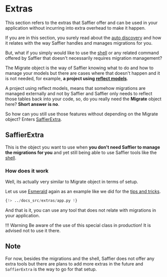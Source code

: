 # Extras

This section refers to the extras that Saffier offer and can be used in your application without
incurring into extra overhead to make it happen.

If you are in this section, you surely read about the [auto discovery](./migrations/discovery.md)
and how it relates with the way Saffier handles and manages migrations for you.

But, what if you simply would like to use the [shell](./shell.md) or any related command offered
by Saffier that doesn't necessarily requires migration management?

The Migrate object is the way of Saffier knowing what to do and how to manage your models but there
are cases where that doesn't happen and it is not needed, for example,
**a project using [reflect models](./reflection.md)**.

A project using reflect models, means that somehow migrations are managed externally and not by
Saffier and Saffier only needs to reflect those tables back into your code, so, do you really need
the **Migrate** object here? **Short answer is no**.

So how can you still use those features without depending on the Migrate object? Enters
[SaffierExtra](#saffierextra).

## SaffierExtra

This is the object you want to use when **you don't need Saffier to manage the migrations for you**
and yet still being able to use Saffier tools like the [shell](./shell.md).

### How does it work

Well, its actually very similar to Migrate object in terms of setup.

Let us use [Esmerald](https://esmerald.dev) again as an example like we did for the
[tips and tricks](./tips-and-tricks.md).

```python hl_lines="12 47"
{!> ../docs_src/extras/app.py !}
```

And that is it, you can use any tool that does not relate with migrations in your application.

!!! Warning
    Be aware of the use of this special class in production! It is advised not to use it there.

## Note

For now, besides the migrations and the shell, Saffier does not offer any extra tools but there are
plans to add more extras in the future and `SaffierExtra` is the way to go for that setup.
